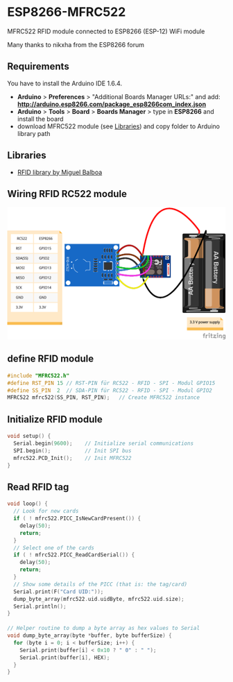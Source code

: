 # ESP8266-MFRC522
MFRC522 RFID module connected to ESP8266 (ESP-12) WiFi module

Many thanks to nikxha from the ESP8266 forum

## Requirements
You have to install the Arduino IDE 1.6.4.
* **Arduino** > **Preferences** > "Additional Boards Manager URLs:" and add: **http://arduino.esp8266.com/package_esp8266com_index.json**
* **Arduino** > **Tools** > **Board** > **Boards Manager** > type in **ESP8266** and install the board
* download MFRC522 module (see [Libraries](#libraries)) and copy folder to Arduino library path

## Libraries
* [RFID library by Miguel Balboa](https://github.com/miguelbalboa/rfid)

## Wiring RFID RC522 module
![wiring diagram](MFRC522-ESP8266_wiring.png "wiring diagram")

## define RFID module
```c
#include "MFRC522.h"
#define RST_PIN	15 // RST-PIN für RC522 - RFID - SPI - Modul GPIO15 
#define SS_PIN	2  // SDA-PIN für RC522 - RFID - SPI - Modul GPIO2 
MFRC522 mfrc522(SS_PIN, RST_PIN);	// Create MFRC522 instance
```

## Initialize RFID module
```c
void setup() {
  Serial.begin(9600);    // Initialize serial communications
  SPI.begin();	         // Init SPI bus
  mfrc522.PCD_Init();    // Init MFRC522
}
```

## Read RFID tag
```c
void loop() { 
  // Look for new cards
  if ( ! mfrc522.PICC_IsNewCardPresent()) {
    delay(50);
    return;
  }
  // Select one of the cards
  if ( ! mfrc522.PICC_ReadCardSerial()) {
    delay(50);
    return;
  }
  // Show some details of the PICC (that is: the tag/card)
  Serial.print(F("Card UID:"));
  dump_byte_array(mfrc522.uid.uidByte, mfrc522.uid.size);
  Serial.println();
}

// Helper routine to dump a byte array as hex values to Serial
void dump_byte_array(byte *buffer, byte bufferSize) {
  for (byte i = 0; i < bufferSize; i++) {
    Serial.print(buffer[i] < 0x10 ? " 0" : " ");
    Serial.print(buffer[i], HEX);
  }
}
```
